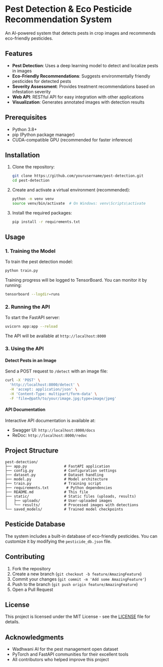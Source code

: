 # Pest Detection & Eco Pesticide Recommendation System

An AI-powered system that detects pests in crop images and recommends eco-friendly pesticides.

## Features

- **Pest Detection**: Uses a deep learning model to detect and localize pests in images
- **Eco-Friendly Recommendations**: Suggests environmentally friendly pesticides for detected pests
- **Severity Assessment**: Provides treatment recommendations based on infestation severity
- **Web API**: RESTful API for easy integration with other applications
- **Visualization**: Generates annotated images with detection results

## Prerequisites

- Python 3.8+
- pip (Python package manager)
- CUDA-compatible GPU (recommended for faster inference)

## Installation

1. Clone the repository:
   ```bash
   git clone https://github.com/yourusername/pest-detection.git
   cd pest-detection
   ```

2. Create and activate a virtual environment (recommended):
   ```bash
   python -m venv venv
   source venv/bin/activate  # On Windows: venv\Scripts\activate
   ```

3. Install the required packages:
   ```bash
   pip install -r requirements.txt
   ```

## Usage

### 1. Training the Model

To train the pest detection model:

```bash
python train.py
```

Training progress will be logged to TensorBoard. You can monitor it by running:

```bash
tensorboard --logdir=runs
```

### 2. Running the API

To start the FastAPI server:

```bash
uvicorn app:app --reload
```

The API will be available at `http://localhost:8000`

### 3. Using the API

#### Detect Pests in an Image

Send a POST request to `/detect` with an image file:

```bash
curl -X 'POST' \
  'http://localhost:8000/detect' \
  -H 'accept: application/json' \
  -H 'Content-Type: multipart/form-data' \
  -F 'file=@path/to/your/image.jpg;type=image/jpeg'
```

#### API Documentation

Interactive API documentation is available at:
- Swagger UI: `http://localhost:8000/docs`
- ReDoc: `http://localhost:8000/redoc`

## Project Structure

```
pest-detection/
├── app.py                 # FastAPI application
├── config.py              # Configuration settings
├── dataset.py             # Dataset handling
├── model.py               # Model architecture
├── train.py               # Training script
├── requirements.txt        # Python dependencies
├── README.md              # This file
├── static/                # Static files (uploads, results)
│   ├── uploads/           # User-uploaded images
│   └── results/           # Processed images with detections
└── saved_models/          # Trained model checkpoints
```

## Pesticide Database

The system includes a built-in database of eco-friendly pesticides. You can customize it by modifying the `pesticide_db.json` file.

## Contributing

1. Fork the repository
2. Create a new branch (`git checkout -b feature/AmazingFeature`)
3. Commit your changes (`git commit -m 'Add some AmazingFeature'`)
4. Push to the branch (`git push origin feature/AmazingFeature`)
5. Open a Pull Request

## License

This project is licensed under the MIT License - see the [LICENSE](LICENSE) file for details.

## Acknowledgments

- Wadhwani AI for the pest management open dataset
- PyTorch and FastAPI communities for their excellent tools
- All contributors who helped improve this project
